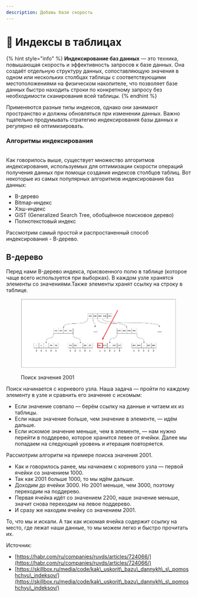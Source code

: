 ```yaml
---
description: Добавь базе скорость
---
```


# 📎 Индексы в таблицах

{% hint style="info" %}
**Индексирование баз данных** — это техника, повышающая скорость и эффективность запросов к базе данных. Она создаёт отдельную структуру данных, сопоставляющую значения в одном или нескольких столбцах таблицы с соответствующими местоположениями на физическом накопителе, что позволяет базе данных быстро находить строки по конкретному запросу без необходимости сканирования всей таблицы.&#x20;
{% endhint %}

Применяются разные типы индексов, однако они занимают пространство и должны обновляться при изменении данных. Важно тщательно продумывать стратегию индексирования базы данных и регулярно её оптимизировать.

### Алгоритмы индексирования

\
Как говорилось выше, существует множество алгоритмов индексирования, используемых для оптимизации скорости операций получения данных при помощи создания индексов столбцов таблиц. Вот некоторые из самых популярных алгоритмов индексирования баз данных:

* B-дерево
* Bitmap-индекс
* Хэш-индекс
* GiST (Generalized Search Tree, обобщённое поисковое дерево)
* Полнотекстовый индекс

Рассмотрим самый простой и распростаненный способ индексирования - В-дерево.

## B-дерево

Перед нами B-дерево индекса, присвоенного полю в таблице (которое чаще всего используется при выборках). В каждом узле хранятся элементы со значениями.Также элементы хранят ссылку на строку в таблице.

<figure><img src="../../.gitbook/assets/10012702122019_d58f50d1222620cd1cfe95da3a91221bd0d26e65.png.webp" alt=""><figcaption><p>Поиск значения 2001</p></figcaption></figure>

Поиск начинается с корневого узла. Наша задача — пройти по каждому элементу в узле и сравнить его значение с искомым:

* Если значение совпало — берём ссылку на данные и читаем их из таблицы.
* Если наше значение больше, чем значение в элементе, — идём дальше.
* Если искомое значение меньше, чем в элементе, — нам нужно перейти в поддерево, которое хранится левее от ячейки. Далее мы попадаем на следующий уровень и итерация повторяется.

Рассмотрим алгоритм на примере поиска значения 2001.

* Как и говорилось ранее, мы начинаем с корневого узла — первой ячейки со значением 1000.
* Так как 2001 больше 1000, то мы идём дальше.
* Доходим до ячейки 3000. Но 2001 меньше, чем 3000, поэтому переходим на поддерево.
* Первая ячейка идёт со значением 2200, наше значение меньше, значит снова переходим на левое поддерево.
* И сразу же находим ячейку со значением 2001.

То, что мы и искали. А так как искомая ячейка содержит ссылку на место, где лежат наши данные, то мы можем легко и быстро прочитать их.







Источник:

* [https://habr.com/ru/companies/ruvds/articles/724066/](https://habr.com/ru/companies/ruvds/articles/724066/)
* [https://skillbox.ru/media/code/kak\_uskorit\_bazu\_dannykh\_s\_pomoshchyu\_indeksov/](https://skillbox.ru/media/code/kak\_uskorit\_bazu\_dannykh\_s\_pomoshchyu\_indeksov/)
